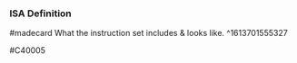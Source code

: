 ### ISA Definition
#madecard
What the instruction set includes & looks like.
^1613701555327

#C40005
